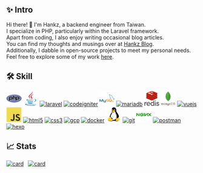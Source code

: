 
## ✨ Intro
Hi there! 👋 I'm Hankz, a backend engineer from Taiwan.  
I specialize in PHP, particularly within the Laravel framework.  
Apart from coding, I also enjoy writing occasional blog articles.  
You can find my thoughts and musings over at [Hankz Blog](https://hankz1108.github.io/).  
Additionally, I dabble in open-source projects to meet my personal needs. Feel free to explore some of my work [here](https://github.com/hankz1108?tab=repositories).

## 🛠️ Skill
[<img src="https://raw.githubusercontent.com/devicons/devicon/master/icons/php/php-original.svg" alt="php" width="40" height="40"/>](https://www.php.net)
[<img src="https://raw.githubusercontent.com/devicons/devicon/master/icons/java/java-original.svg" alt="java" width="40" height="40"/>](https://www.java.com)
[<img src="https://cdn.jsdelivr.net/gh/devicons/devicon@latest/icons/laravel/laravel-original.svg" alt="laravel" width="40" height="40"/>](https://laravel.com/)
[<img src="https://cdn.jsdelivr.net/gh/devicons/devicon@latest/icons/codeigniter/codeigniter-plain.svg" alt="codeigniter" width="40" height="40"/>](https://codeigniter.com)
[<img src="https://raw.githubusercontent.com/devicons/devicon/master/icons/mysql/mysql-original-wordmark.svg" alt="mysql" width="40" height="40"/>](https://www.mysql.com/)
[<img src="https://www.vectorlogo.zone/logos/mariadb/mariadb-icon.svg" alt="mariadb" width="40" height="40"/>](https://mariadb.org/)
[<img src="https://raw.githubusercontent.com/devicons/devicon/master/icons/redis/redis-original-wordmark.svg" alt="redis" width="40" height="40"/>](https://redis.io)
[<img src="https://raw.githubusercontent.com/devicons/devicon/master/icons/mongodb/mongodb-original-wordmark.svg" alt="mongodb" width="40" height="40"/>](https://www.mongodb.com/)
[<img src="https://cdn.jsdelivr.net/gh/devicons/devicon@latest/icons/vuejs/vuejs-original.svg" alt="vuejs" width="40" height="40"/>](https://vuejs.org/)
[<img src="https://raw.githubusercontent.com/devicons/devicon/master/icons/javascript/javascript-original.svg" alt="javascript" width="40" height="40"/>](https://developer.mozilla.org/en-US/docs/Web/JavaScript)
[<img src="https://cdn.jsdelivr.net/gh/devicons/devicon@latest/icons/html5/html5-original.svg" alt="html5" width="40" height="40"/>](https://www.w3.org/html/)
[<img src="https://cdn.jsdelivr.net/gh/devicons/devicon@latest/icons/css3/css3-original.svg" alt="css3" width="40" height="40"/>](https://www.w3schools.com/css/)
[<img src="https://www.vectorlogo.zone/logos/google_cloud/google_cloud-icon.svg" alt="gcp" width="40" height="40"/>](https://cloud.google.com)
[<img src="https://cdn.jsdelivr.net/gh/devicons/devicon@latest/icons/docker/docker-original.svg" alt="docker" width="40" height="40"/>](https://www.docker.com/)
[<img src="https://raw.githubusercontent.com/devicons/devicon/master/icons/linux/linux-original.svg" alt="linux" width="40" height="40"/>](https://www.linux.org/)
[<img src="https://www.vectorlogo.zone/logos/git-scm/git-scm-icon.svg" alt="git" width="40" height="40"/>](https://git-scm.com/)
[<img src="https://raw.githubusercontent.com/devicons/devicon/master/icons/nginx/nginx-original.svg" alt="nginx" width="40" height="40"/>](https://www.nginx.com)
[<img src="https://www.vectorlogo.zone/logos/getpostman/getpostman-icon.svg" alt="postman" width="40" height="40"/>](https://postman.com)
[<img src="https://www.vectorlogo.zone/logos/hexoio/hexoio-icon.svg" alt="hexo" width="40" height="40"/>](hexo.io/)


## 📈 Stats

[![card](https://github-readme-stats.vercel.app/api?username=hankz1108&show_icons=true&locale=en&theme=dark&border_color=39d353&bg_color=0d1117&text_color=FFF)](https://hankz1108.github.io/) 
&nbsp;
[![card](https://github-readme-streak-stats.herokuapp.com/?user=hankz1108&theme=github-dark)](https://hankz1108.github.io/)

